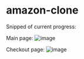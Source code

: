 # amazon-clone
 
Snipped of current progress:

Main page:
![image](https://user-images.githubusercontent.com/91236027/200954282-de7b5965-2d47-4a6f-8e82-ab12fa4c515e.png)

Checkout page:
![image](https://user-images.githubusercontent.com/91236027/200954367-5475f264-920b-40d1-983d-79c04dd9131f.png)
